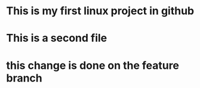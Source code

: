 # This is my first linux project in github
# This is a second file
# this change is done on the feature branch
